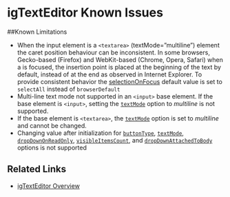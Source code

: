 ﻿<!--
|metadata|
{
    "fileName": "igtexteditor-known-issues",
    "controlName": "igEditors",
    "tags": ["Editing","Known Issues"]
}
|metadata|
-->

# igTextEditor Known Issues


##Known Limitations


-   When the input element is a `<textarea>` (textMode=”multiline”) element the caret position behaviour can be inconsistent. In some browsers, Gecko-based (Firefox) and WebKit-based (Chrome, Opera, Safari) when a is focused, the insertion point is placed at the beginning of the text by default, instead of at the end as observed in Internet Explorer. To provide consistent behavior the [selectionOnFocus](%%jQueryApiUrl%%/ui.igTextEditor#options:selectionOnFocus) default value is set to `selectAll` instead of `browserDefault`
-   Multi-line text mode not supported in an `<input>` base element. If the base element is `<input>`, setting the [`textMode`](%%jQueryApiUrl%%/ui.igtexteditor#options:textMode) option to *multiline* is not supported.
-   If the base element is `<textarea>`, the [`textMode`](%%jQueryApiUrl%%/ui.igtexteditor#options:textMode) option is set to *multiline* and cannot be changed.
-   Changing value after initialization for [`buttonType`](%%jQueryApiUrl%%/ui.igtexteditor#options:buttonType), [`textMode`](%%jQueryApiUrl%%/ui.igtexteditor#options:textMode), [`dropDownOnReadOnly`](%%jQueryApiUrl%%/ui.igtexteditor#options:dropDownOnReadOnly), [`visibleItemsCount`](%%jQueryApiUrl%%/ui.igtexteditor#options:visibleItemsCount), and [`dropDownAttachedToBody`](%%jQueryApiUrl%%/ui.igtexteditor#options:dropDownAttachedToBody) options is not supported


## Related Links
- [igTextEditor Overview](igTextEditor-Overview.html)

 

 


